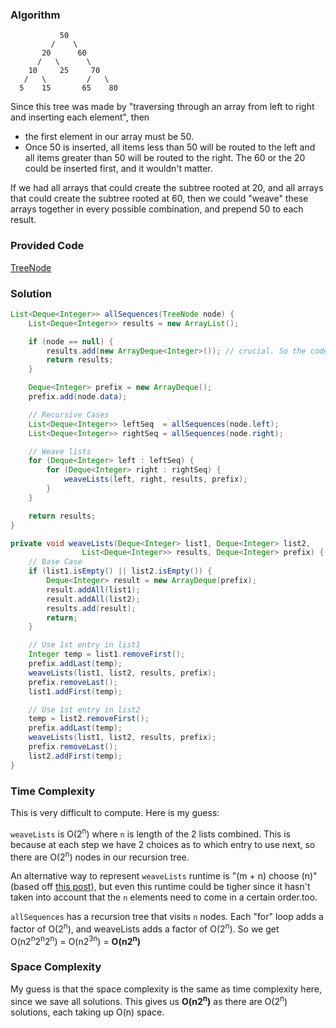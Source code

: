 ### Algorithm

```
           50
         /    \
       20      60
      /   \      \
    10     25     70
   /   \         /   \
  5    15       65    80
```
Since this tree was made by "traversing through an array from left to right and inserting each element", then

- the first element in our array must be 50.
- Once 50 is inserted, all items less than 50 will be routed to the left and all items greater than 50 will be
routed to the right. The 60 or the 20 could be inserted first, and it wouldn't matter.

If we had all arrays that could create the subtree rooted at 20, and all arrays that could create the subtree rooted at 60, then we could "weave" these arrays together in every possible combination, and prepend 50 to each result.

### Provided Code

[TreeNode](https://github.com/RodneyShag/Interview_solutions/blob/master/Solutions/Cracking%20the%20Coding%20Interview/Implement%20a%20TreeNode.md)

### Solution

```java
List<Deque<Integer>> allSequences(TreeNode node) {
    List<Deque<Integer>> results = new ArrayList();

    if (node == null) {
        results.add(new ArrayDeque<Integer>()); // crucial. So the code labeled "weave lists" works properly
        return results;
    }

    Deque<Integer> prefix = new ArrayDeque();
    prefix.add(node.data);

    // Recursive Cases
    List<Deque<Integer>> leftSeq  = allSequences(node.left);
    List<Deque<Integer>> rightSeq = allSequences(node.right);

    // Weave lists
    for (Deque<Integer> left : leftSeq) {
        for (Deque<Integer> right : rightSeq) {
            weaveLists(left, right, results, prefix);
        }
    }

    return results;
}

private void weaveLists(Deque<Integer> list1, Deque<Integer> list2,
                List<Deque<Integer>> results, Deque<Integer> prefix) {
    // Base Case
    if (list1.isEmpty() || list2.isEmpty()) {
        Deque<Integer> result = new ArrayDeque(prefix);
        result.addAll(list1);
        result.addAll(list2);
        results.add(result);
        return;
    }

    // Use 1st entry in list1
    Integer temp = list1.removeFirst();
    prefix.addLast(temp);
    weaveLists(list1, list2, results, prefix);
    prefix.removeLast();
    list1.addFirst(temp);

    // Use 1st entry in list2
    temp = list2.removeFirst();
    prefix.addLast(temp);
    weaveLists(list1, list2, results, prefix);
    prefix.removeLast();
    list2.addFirst(temp);
}
```

### Time Complexity

This is very difficult to compute. Here is my guess:

`weaveLists` is O(2<sup>n</sup>) where `n` is length of the 2 lists combined. This is because at each step we have 2 choices as to which entry to use next, so there are O(2<sup>n</sup>) nodes in our recursion tree.

An alternative way to represent `weaveLists` runtime is "(m + n) choose (n)" (based off [this post](https://stackoverflow.com/questions/21211701/given-a-bst-and-its-root-print-all-sequences-of-nodes-which-give-rise-to-the-sa/24398114#24398114)), but even this runtime could be tigher since it hasn't taken into account that the `n` elements need to come in a certain order.too.

`allSequences` has a recursion tree that visits `n` nodes. Each "for" loop adds a factor of O(2<sup>n</sup>), and weaveLists adds a factor of O(2<sup>n</sup>). So we get O(n2<sup>n</sup>2<sup>n</sup>2<sup>n</sup>) = O(n2<sup>3n</sup>) = __O(n2<sup>n</sup>)__

### Space Complexity

My guess is that the space complexity is the same as time complexity here, since we save all solutions. This gives us __O(n2<sup>n</sup>)__ as there are O(2<sup>n</sup>) solutions, each taking up O(n) space.
